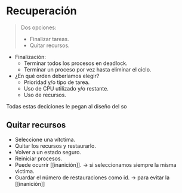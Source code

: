 # Recuperación

> Dos opciones:
> - Finalizar tareas.
> - Quitar recursos.

- Finalización:
	- Terminar todos los procesos en deadlock.
	- Terminar un proceso por vez hasta eliminar el ciclo.
- ¿En qué orden deberı́amos elegir?
	- Prioridad y/o tipo de tarea.
	- Uso de CPU utilizado y/o restante.
	- Uso de recursos.

Todas estas deciciones le pegan al diseño del so

## Quitar recursos
- Seleccione una vı́tctima.
- Quitar los recursos y restaurarlo.
- Volver a un estado seguro.
- Reiniciar procesos. 
- Puede ocurrir [[inanición]]. -> si seleccionamos siempre la misma victima.
- Guardar el número de restauraciones como id. -> para evitar la [[inanición]]